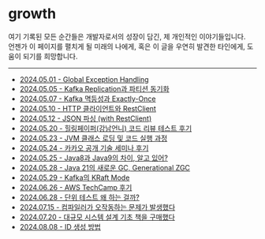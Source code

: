# growth
여기 기록된 모든 순간들은 개발자로서의 성장이 담긴, 제 개인적인 이야기들입니다.<br>
언젠가 이 페이지를 펼치게 될 미래의 나에게, 혹은 이 글을 우연히 발견한 타인에게, 도움이 되기를 희망합니다.

---

- [2024.05.01 - Global Exception Handling](growth/2024.05.01%20-%20Global%20Exception%20Handling.md)
- [2024.05.05 - Kafka Replication과 파티션 동기화](growth/2024.05.05%20-%20Kafka%20Replication과%20파티션%20동기화.md)
- [2024.05.07 - Kafka 멱등성과 Exactly-Once](growth/2024.05.07%20-%20Kafka%20멱등성과%20Exactly-Once.md)
- [2024.05.10 - HTTP 클라이언트와 RestClient](growth/2024.05.10%20-%20HTTP%20클라이언트와%20RestClient.md)
- [2024.05.12 - JSON 파싱 (with RestClient)](growth/2024.05.12%20-%20JSON%20파싱%20(with%20RestClient).md)
- [2024.05.20 - 힐링페이퍼(강남언니) 코드 리뷰 테스트 후기](growth/2024.05.20%20-%20힐링페이퍼(강남언니)%20코드%20리뷰%20테스트%20후기.md)
- [2024.05.23 - JVM 클래스 로딩 및 코드 실행 과정](growth/2024.05.23%20-%20JVM%20클래스%20로딩%20및%20코드%20실행%20과정.md)
- [2024.05.24 - 카카오 공개 기술 세미나 후기](growth/2024.05.24%20-%20카카오%20공개%20기술%20세미나%20후기.md)
- [2024.05.25 - Java8과 Java9의 차이, 알고 있어?](growth/2024.05.25%20-%20Java8과%20Java9의%20차이,%20알고%20있어%3F.md)
- [2024.05.28 - Java 21의 새로운 GC, Generational ZGC](growth/2024.05.28%20-%20Java%2021의%20새로운%20GC,%20Generational%20ZGC.md)
- [2024.05.29 - Kafka의 KRaft Mode](growth/2024.05.29%20-%20Kafka의%20KRaft%20Mode.md)
- [2024.06.26 - AWS TechCamp 후기](growth/2024.06.26%20-%20AWS%20TechCamp%20후기.md)
- [2024.06.28 - 단위 테스트 왜 하는 걸까?](growth/2024.06.28%20-%20단위%20테스트%20왜%20하는%20걸까%3F.md)
- [2024.07.15 - 컴파일러가 오작동하는 문제가 발생했다](growth/2024.07.15%20-%20컴파일러가%20오작동하는%20문제가%20발생했다.md)
- [2024.07.20 - 대규모 시스템 설계 기초 책을 구매했다](growth/2024.07.20%20-%20대규모%20시스템%20설계%20기초%20책을%20구매했다.md)
- [2024.08.08 - ID 생성 방법](growth/2024.08.08%20-%20ID%20생성%20방법.md)